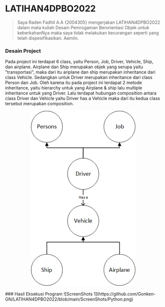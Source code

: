 # LATIHAN4DPBO2022
>Saya Raden Fadhil A.A {2004305} mengerjakan LATIHAN4DPBO2022 dalam mata kuliah Desain Pemrogaman Berorientasi Objek untuk keberkahanNya maka saya tidak melakukan kecurangan seperti yang telah dispesifikasikan. Aamiin.
### Desain Project
Pada project ini terdapat 6 class, yaitu Person, Job, Driver, Vehicle, Ship, dan airplane. Airplane dan Ship merupakan objek yang serupa yaitu "transportasi", maka dari itu ariplane dan ship merupakan inheritance dari class Vehicle. Sedangkan untuk Driver merupakan inheritance dari class Person dan Job. Oleh karena itu pada project ini terdapat 2 metode inheritance, yaitu hierarchy untuk yang Airplane & ship lalu multiple inheritance untuk yang Driver. Lalu terdapat hubungan composition antara class Driver dan Vehicle yaitu Driver has a Vehicle maka dari itu kedua class tersebut merupakan composition.  
<p align = "center">
<img src="https://github.com/Gonken-GN/LATIHAN4DPBO2022/blob/main/Desain.png" alt="Desain Latihan 4"/>
</p>
### Hasil Eksekusi Program
![ScreenShots 1](https://github.com/Gonken-GN/LATIHAN4DPBO2022/blob/main/ScreenShots/Python.png)
